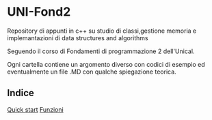 # UNI-Fond2
Repository di appunti in c++ su studio di classi,gestione memoria e implemantazioni di data structures and algorithms

Seguendo il corso di Fondamenti di programmazione 2 dell'Unical. 

Ogni cartella contiene un argomento diverso con codici di esempio ed eventualmente un file .MD con qualche spiegazione teorica.

## Indice
 [Quick start](./appunti/Quick_Start/Quick_Start.md)
[Funzioni](./appunti/Funzioni/Funzioni.md)
